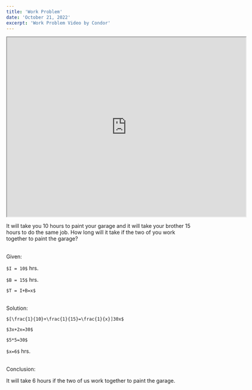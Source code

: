 ```yaml
---
title: 'Work Problem'
date: 'October 21, 2022'
excerpt: 'Work Problem Video by Condor'
---
```


<iframe src="https://drive.google.com/file/d/1jcEsn9yhlsIRH02MOt8unIrZLc-sUOOx/preview" width="640" height="480" allow="autoplay"></iframe>

<p>
	It will take you 10 hours to paint your garage and it will take your brother 15 hours to do the same job. How long will it take if the two of you work together to paint the garage?
</p>

<br>
	Given:
<br>

`$I = 10$` hrs.

`$B = 15$` hrs.

`$T = I+B=x$`

<br>
	Solution:
<br>

`$[\frac{1}{10}+\frac{1}{15}=\frac{1}{x}]30x$`

`$3x+2x=30$`

`$5*5=30$`

`$x=6$` hrs.

<br>
	Conclusion:
<br>

<p>It will take 6 hours if the two of us work together to paint the garage.</p>